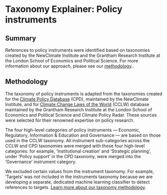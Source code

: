 # Taxonomy Explainer: Policy instruments

## Summary

References to policy instruments were identified based on taxonomies created by the NewClimate Institute and the Grantham Research Institute at the London School of Economics and Political Science. For more information about our approach, please see our [methodology](../README.md)..

## Methodology

The taxonomy of policy instruments is adapted from the taxonomies created for the [Climate Policy Database](https://climatepolicydatabase.org/methodology) (CPD), maintained by the NewClimate Institute, and for [Climate Change Laws of the World](https://climate-laws.org/methodology) (CCLW) database maintained by the Grantham Research Institute at the London School of Economics and Political Science and Climate Policy Radar. These sources were selected for their renowned expertise on policy research. 

The four high-level categories of policy instruments — Economic, Regulatory, Information & Education and Governance — are based on those used in the CCLW taxonomy. All instrument sub-categories across the CCLW and CPD taxonomies were merged with these four high-level categories: for example, ‘Institutional creation’ and ‘Strategic planning’, under ‘Policy support’ in the CPD taxonomy, were merged into the ‘Governance’ instrument category. 

We excluded certain values from the instrument taxonomy. For example, ‘Targets’ was not included in the instruments taxonomy because we are developing a separate, dedicated machine learning classifier to detect references to targets. [Learn more about our taxonomy methodology](../README.md).